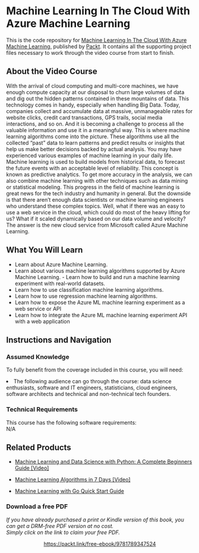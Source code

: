 # Machine Learning In The Cloud With Azure Machine Learning	
This is the code repository for [Machine Learning In The Cloud With Azure Machine Learning](https://www.packtpub.com/application-development/machine-learning-cloud-azure-machine-learning-video), published by [Packt](https://www.packtpub.com/?utm_source=github). It contains all the supporting project files necessary to work through the video course from start to finish.
## About the Video Course
With the arrival of cloud computing and multi-core machines, we have enough compute capacity at our disposal to churn large volumes of data and dig out the hidden patterns contained in these mountains of data. This technology comes in handy, especially when handling Big Data. Today, companies collect and accumulate data at massive, unmanageable rates for website clicks, credit card transactions, GPS trails, social media interactions, and so on. And it is becoming a challenge to process all the valuable information and use it in a meaningful way. This is where machine learning algorithms come into the picture. These algorithms use all the collected “past” data to learn patterns and predict results or insights that help us make better decisions backed by actual analysis. You may have experienced various examples of machine learning in your daily life. Machine learning is used to build models from historical data, to forecast the future events with an acceptable level of reliability. This concept is known as predictive analytics. To get more accuracy in the analysis, we can also combine machine learning with other techniques such as data mining or statistical modeling. This progress in the field of machine learning is great news for the tech industry and humanity in general. But the downside is that there aren’t enough data scientists or machine learning engineers who understand these complex topics. Well, what if there was an easy to use a web service in the cloud, which could do most of the heavy lifting for us? What if it scaled dynamically based on our data volume and velocity? The answer is the new cloud service from Microsoft called Azure Machine Learning.

<H2>What You Will Learn</H2>
<DIV class=book-info-will-learn-text>
<UL>
<LI>Learn about Azure Machine Learning.</LI>
<LI>Learn about various machine learning algorithms supported by Azure Machine Learning. - Learn how to build and run a machine learning experiment with real-world datasets.</LI>
<LI>Learn how to use classification machine learning algorithms.</LI>
<LI>Learn how to use regression machine learning algorithms.</LI>
<LI>Learn how to expose the Azure ML machine learning experiment as a web service or API</LI>
<LI>Learn how to integrate the Azure ML machine learning experiment API with a web application</LI>
</UL></DIV>

## Instructions and Navigation
### Assumed Knowledge
To fully benefit from the coverage included in this course, you will need:<br/>
<DIV class=book-info-will-learn-text>
<LI> The following audience can go through the course: data science enthusiasts, software and IT engineers, statisticians, cloud engineers, software architects and technical and non-technical tech founders.</LI> 
<DIV>

### Technical Requirements
This course has the following software requirements:<br/>
N/A

## Related Products
* [Machine Learning and Data Science with Python: A Complete Beginners Guide [Video] ](https://www.packtpub.com/application-development/machine-learning-and-data-science-python-complete-beginners-guide-video)

* [Machine Learning Algorithms in 7 Days [Video]]( https://www.packtpub.com/big-data-and-business-intelligence/machine-learning-algorithms-7-days-video)

* [Machine Learning with Go Quick Start Guide]( https://www.packtpub.com/big-data-and-business-intelligence/machine-learning-go-quick-start-guide)
### Download a free PDF

 <i>If you have already purchased a print or Kindle version of this book, you can get a DRM-free PDF version at no cost.<br>Simply click on the link to claim your free PDF.</i>
<p align="center"> <a href="https://packt.link/free-ebook/9781789347524">https://packt.link/free-ebook/9781789347524 </a> </p>